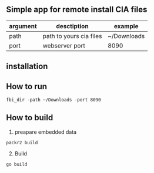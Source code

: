 ## Simple app for remote install CIA files

| argument | desctiption | example |
| --- | --- | --- |
| path | path to yours cia files | ~/Downloads  |
| port | webserver port | 8090 | 

## installation 


## How to run

```
fbi_dir -path ~/Downloads -port 8090
```

## How to build

1. preapare embedded data

```
packr2 build
```

2. Build 

```
go build
```